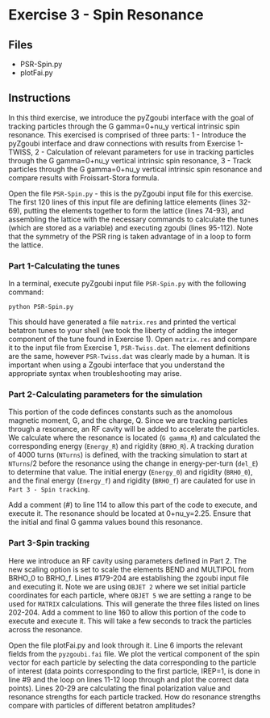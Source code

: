 # Exercise 3 - Spin Resonance

## Files

* PSR-Spin.py
* plotFai.py

## Instructions

In this third exercise, we introduce the pyZgoubi interface with the goal of tracking particles through the G gamma=0+nu_y vertical intrinsic spin resonance.
This exercised is comprised of three parts:
1 - Introduce the pyZgoubi interface and draw connections with results from Exercise 1-TWISS,
2 - Calculation of relevant parameters for use in tracking particles through the G gamma=0+nu_y vertical intrinsic spin resonance,
3 - Track particles through the G gamma=0+nu_y vertical intrinsic spin resonance and compare results with Froissart-Stora formula.

Open the file `PSR-Spin.py` - this is the pyZgoubi input file for this exercise. The first 120 lines of this input file are defining lattice elements (lines 32-69), putting the elements together to form the lattice (lines 74-93), and assembling the lattice with the necessary commands to calculate the tunes (which are stored as a variable) and executing zgoubi (lines 95-112). Note that the symmetry of the PSR ring is taken advantage of in a loop to form the lattice. 

### Part 1-Calculating the tunes
In a terminal, execute pyZgoubi input file
`PSR-Spin.py` with the following command:
```
python PSR-Spin.py
```
This should have generated a file `matrix.res` and printed the vertical betatron tunes to your shell (we took the liberty of adding the integer component of the tune found in Exercise 1). Open `matrix.res` and compare it to the input file from Exercise 1, `PSR-Twiss.dat`. The element definitions are the same, however `PSR-Twiss.dat` was clearly made by a human. It is important when using a Zgoubi interface that you understand the appropriate syntax when troubleshooting may arise.

### Part 2-Calculating parameters for the simulation
This portion of the code definces constants such as the anomolous magnetic moment, G, and the charge, Q. Since we are tracking particles through a resonance, an RF cavity will be added to accelerate the particles. We calculate where the resonance is located (`G gamma_R`) and calculated the corresponding energy (`Energy_R`) and rigidity (`BRHO_R`). A tracking duration of 4000 turns (`NTurns`) is defined, with the tracking simulation to start at `NTurns`/2 before the resonance using the change in energy-per-turn (`del_E`) to determine that value. The initial energy (`Energy_0`) and rigidity (`BRHO_0`), and the final energy (`Energy_f`) and rigidity (`BRHO_f`) are caulated for use in `Part 3 - Spin tracking`.

Add a comment (\#) to line 114 to allow this part of the code to execute, and execute it. The resonance should be  located at 0+nu_y=2.25. Ensure that the initial and final G gamma values bound this resonance.

### Part 3-Spin tracking
Here we introduce an RF cavity using parameters defined in Part 2. The new scaling option is set to scale the elements BEND and MULTIPOL from BRHO_0 to BRHO_f. Lines #179-204 are establishing the zgoubi input file and executing it. Note we are using `OBJET 2` where we set initial particle coordinates for each particle, where `OBJET 5` we are setting a range to be used for `MATRIX` calculations. This will generate the three files listed on lines 202-204. Add a comment to line 160 to allow this portion of the code to execute and execute it. This will take a few seconds to track the particles across the resonance.

Open the file plotFai.py and look through it. Line 6 imports the relevant fields from the `pyzgoubi.fai` file. We plot the vertical component of the spin vector for each particle by selecting the data corresponding to the particle of interest (data points corresponding to the first particle, IREP=1, is done in line #9 and the loop on lines 11-12 loop through and plot the correct data points). Lines 20-29 are calculating the final polarization value and resonance strengths for each particle tracked. How do resonance strengths compare with particles of different betatron amplitudes?
